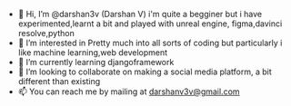 - 👋 Hi, I’m @darshan3v (Darshan V) i'm quite a begginer but i have experimented,learnt a bit and played with unreal engine, figma,davinci resolve,python
- 👀 I’m interested in Pretty much into all sorts of coding but particularly i like machine learning,web development
- 🌱 I’m currently learning djangoframework
- 💞️ I’m looking to collaborate on making a social media platform, a bit different than existing
- 📫 You can reach me by mailing at darshanv3v@gmail.com

<!---
darshan3v/darshan3v is a ✨ special ✨ repository because its `README.md` (this file) appears on your GitHub profile.
You can click the Preview link to take a look at your changes.
--->
